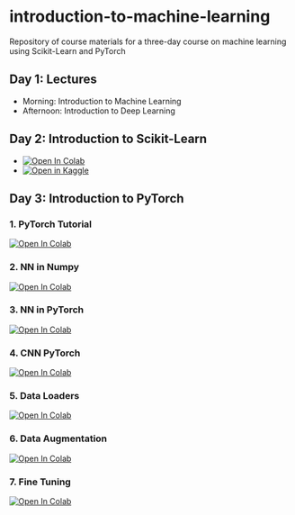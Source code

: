 # introduction-to-machine-learning
Repository of course materials for a three-day course on machine learning using Scikit-Learn and PyTorch

## Day 1: Lectures

* Morning: Introduction to Machine Learning
* Afternoon: Introduction to Deep Learning

## Day 2: Introduction to Scikit-Learn

* <a href="https://colab.research.google.com/github/davidrpugh/introduction-to-machine-learning/blob/main/notebooks/introduction-to-sklearn.ipynb" target="_parent"><img src="https://colab.research.google.com/assets/colab-badge.svg" alt="Open In Colab"/></a>
* <a href="https://kaggle.com/kernels/welcome?src=https://github.com/davidrpugh/introduction-to-machine-learning/blob/main/notebooks/introduction-to-sklearn.ipynb" target="_parent"><img src="https://kaggle.com/static/images/open-in-kaggle.svg" alt="Open in Kaggle" /></a>

## Day 3: Introduction to PyTorch

### 1. PyTorch Tutorial
<a href="https://colab.research.google.com/drive/1IAqvslVt9rdnfL7tasNsnYvWmvtziBzB?usp=sharing" target="_parent"><img src="https://colab.research.google.com/assets/colab-badge.svg" alt="Open In Colab"/></a>

### 2. NN in Numpy 
<a href="https://colab.research.google.com/drive/12rEiq0q1mVJ1Plm1xjdNwjo3_Hf6HJBl?usp=sharing" target="_parent"><img src="https://colab.research.google.com/assets/colab-badge.svg" alt="Open In Colab"/></a>

### 3. NN in PyTorch
<a href="https://colab.research.google.com/drive/1b67RFwtabz0aQemBUnF8fZkatRaXOV8V?usp=sharing" target="_parent"><img src="https://colab.research.google.com/assets/colab-badge.svg" alt="Open In Colab"/></a>

### 4. CNN PyTorch 
<a href="https://colab.research.google.com/drive/1fQlxbpu2DUQcyxZNpEtc5s7ybfcqZRmz?usp=sharing" target="_parent"><img src="https://colab.research.google.com/assets/colab-badge.svg" alt="Open In Colab"/></a>

### 5. Data Loaders
<a href="https://colab.research.google.com/drive/1-1WREPcnzdOX8G7qrf2r8Vn2ua4Mbf-1?usp=sharing" target="_parent"><img src="https://colab.research.google.com/assets/colab-badge.svg" alt="Open In Colab"/></a>

### 6. Data Augmentation
<a href="https://colab.research.google.com/drive/1cUrQJJU55FmvuXkMFkjGv_UqV_DDDCAo?usp=sharing" target="_parent"><img src="https://colab.research.google.com/assets/colab-badge.svg" alt="Open In Colab"/></a>

### 7. Fine Tuning
<a href="https://colab.research.google.com/drive/1cyGkd6aslz0xeZUmgqNUDbmE9PcV903G?usp=sharing" target="_parent"><img src="https://colab.research.google.com/assets/colab-badge.svg" alt="Open In Colab"/></a>
